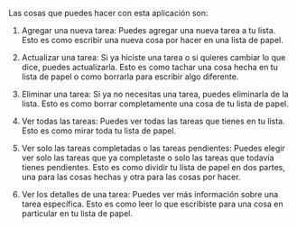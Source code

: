 Las cosas que puedes hacer con esta aplicación son:

1. Agregar una nueva tarea: Puedes agregar una nueva tarea a tu lista. Esto es como escribir una nueva cosa por hacer en una lista de papel.

2. Actualizar una tarea: Si ya hiciste una tarea o si quieres cambiar lo que dice, puedes actualizarla. Esto es como tachar una cosa hecha en tu lista de papel o como borrarla para escribir algo diferente.

3. Eliminar una tarea: Si ya no necesitas una tarea, puedes eliminarla de la lista. Esto es como borrar completamente una cosa de tu lista de papel.

4. Ver todas las tareas: Puedes ver todas las tareas que tienes en tu lista. Esto es como mirar toda tu lista de papel.

5. Ver solo las tareas completadas o las tareas pendientes: Puedes elegir ver solo las tareas que ya completaste o solo las tareas que todavía tienes pendientes. Esto es como dividir tu lista de papel en dos partes, una para las cosas hechas y otra para las cosas por hacer.

6. Ver los detalles de una tarea: Puedes ver más información sobre una tarea específica. Esto es como leer lo que escribiste para una cosa en particular en tu lista de papel.